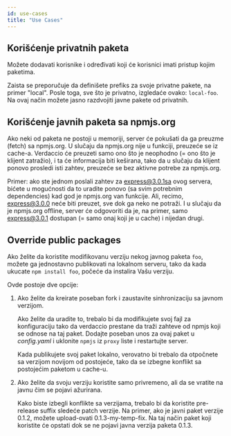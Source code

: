```yaml
---
id: use-cases
title: "Use Cases"
---
```

## Korišćenje privatnih paketa

Možete dodavati korisnike i određivati koji će korisnici imati pristup kojim paketima.

Zaista se preporučuje da definišete prefiks za svoje privatne pakete, na primer "local". Posle toga, sve što je privatno, izgledaće ovako: `local-foo`. Na ovaj način možete jasno razdvojiti javne pakete od privatnih.

## Korišćenje javnih paketa sa npmjs.org

Ako neki od paketa ne postoji u memoriji, server će pokušati da ga preuzme (fetch) sa npmjs.org. U slučaju da npmjs.org nije u funkciji, preuzeće se iz cache-a. Verdaccio će preuzeti samo ono što je neophodno (= ono što je klijent zatražio), i ta će informacija biti keširana, tako da u slučaju da klijent ponovo prosledi isti zahtev, preuzeće se bez aktivne potrebe za npmjs.org.

Primer: ako ste jednom poslali zahtev za express@3.0.1sa ovog servera, bićete u mogućnosti da to uradite ponovo (sa svim potrebnim dependencies) kad god je npmjs.org van funkcije. Ali, recimo, express@3.0.0 neće biti preuzet, sve dok ga neko ne potraži. I u slučaju da je npmjs.org offline, server će odgovoriti da je, na primer, samo express@3.0.1 dostupan (= samo onaj koji je u cache) i nijedan drugi.

## Override public packages

Ako želite da koristite modifikovanu verziju nekog javnog paketa `foo`, možete ga jednostavno publikovati na lokalnom serveru, tako da kada ukucate `npm install foo`, počeće da instalira Vašu verziju.

Ovde postoje dve opcije:

1. Ako želite da kreirate poseban fork i zaustavite sinhronizaciju sa javnom verzijom.
    
    Ako želite da uradite to, trebalo bi da modifikujete svoj fajl za konfiguraciju tako da verdaccio prestane da traži zahteve od npmjs koji se odnose na taj paket. Dodajte poseban unos za ovaj paket u *config.yaml* i uklonite `npmjs` iz `proxy` liste i restartujte server.
    
    Kada publikujete svoj paket lokalno, verovatno bi trebalo da otpočnete sa verzijom novijom od postojeće, tako da se izbegne konflikt sa postojećim paketom u cache-u.

2. Ako želite da svoju verziju koristite samo privremeno, ali da se vratite na javnu čim se pojavi ažurirana.
    
    Kako biste izbegli konflikte sa verzijama, trebalo bi da koristite pre-release suffix sledeće patch verzije. Na primer, ako je javni paket verzije 0.1.2, možete upload-ovati 0.1.3-my-temp-fix. Na taj način paket koji koristite će opstati dok se ne pojavi javna verzija paketa 0.1.3.